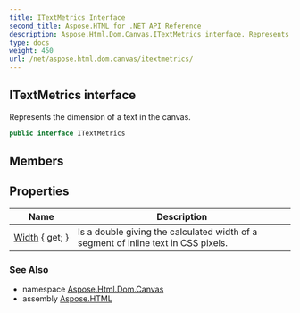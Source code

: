 ```yaml
---
title: ITextMetrics Interface
second_title: Aspose.HTML for .NET API Reference
description: Aspose.Html.Dom.Canvas.ITextMetrics interface. Represents the dimension of a text in the canvas
type: docs
weight: 450
url: /net/aspose.html.dom.canvas/itextmetrics/
---
```

## ITextMetrics interface

Represents the dimension of a text in the canvas.

```csharp
public interface ITextMetrics
```

## Members
## Properties

| Name | Description |
| --- | --- |
| [Width](../../aspose.html.dom.canvas/itextmetrics/width/) { get; } | Is a double giving the calculated width of a segment of inline text in CSS pixels. |

### See Also

* namespace [Aspose.Html.Dom.Canvas](../../aspose.html.dom.canvas/)
* assembly [Aspose.HTML](../../)
